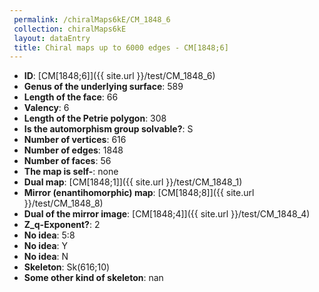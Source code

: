 ```yaml
--- 
 permalink: /chiralMaps6kE/CM_1848_6 
 collection: chiralMaps6kE
 layout: dataEntry
 title: Chiral maps up to 6000 edges - CM[1848;6]
---
```


- **ID**: [CM[1848;6]]({{ site.url }}/test/CM_1848_6)
- **Genus of the underlying surface**: 589
- **Length of the face**: 66
- **Valency**: 6
- **Length of the Petrie polygon**: 308
- **Is the automorphism group solvable?**: S
- **Number of vertices**: 616
- **Number of edges**: 1848
- **Number of faces**: 56
- **The map is self-**: none
- **Dual map**: [CM[1848;1]]({{ site.url }}/test/CM_1848_1)
- **Mirror (enantihomorphic) map**: [CM[1848;8]]({{ site.url }}/test/CM_1848_8)
- **Dual of the mirror image**: [CM[1848;4]]({{ site.url }}/test/CM_1848_4)
- **Z_q-Exponent?**: 2
- **No idea**:  5:8
- **No idea**: Y
- **No idea**: N
- **Skeleton**: Sk(616;10)
- **Some other kind of skeleton**: nan
